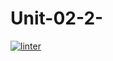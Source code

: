 # Unit-02-2-
[![linter](https://github.com/Jawal-Arcilla/Unit-02-2-/workflows/linter/badge.svg)](https://github.com/marketplace/actions/super-linter)

